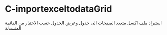 # C-importexceltodataGrid
استيراد ملف اكسل متعدد الصفحات الى جدول وعرض الجدول حسب الاختيار من القائمة المنسدلة
